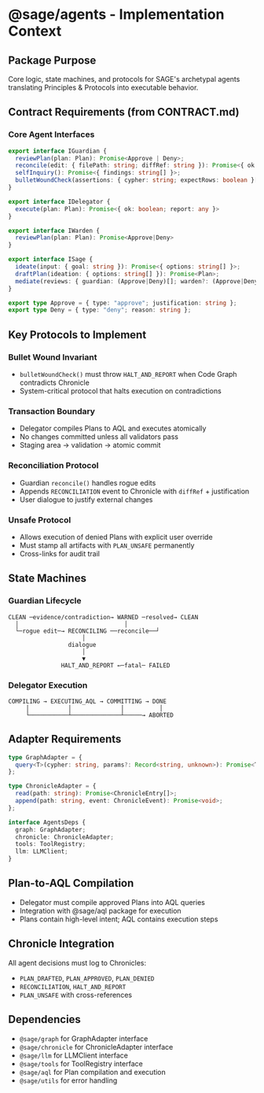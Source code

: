 # @sage/agents - Implementation Context

## Package Purpose
Core logic, state machines, and protocols for SAGE's archetypal agents translating Principles & Protocols into executable behavior.

## Contract Requirements (from CONTRACT.md)

### Core Agent Interfaces
```ts
export interface IGuardian {
  reviewPlan(plan: Plan): Promise<Approve | Deny>;
  reconcile(edit: { filePath: string; diffRef: string }): Promise<{ ok: boolean }>;
  selfInquiry(): Promise<{ findings: string[] }>;
  bulletWoundCheck(assertions: { cypher: string; expectRows: boolean }[]): Promise<void>; // may throw HALT
}

export interface IDelegator { 
  execute(plan: Plan): Promise<{ ok: boolean; report: any }> 
}

export interface IWarden { 
  reviewPlan(plan: Plan): Promise<Approve|Deny> 
}

export interface ISage {
  ideate(input: { goal: string }): Promise<{ options: string[] }>;
  draftPlan(ideation: { options: string[] }): Promise<Plan>;
  mediate(reviews: { guardian: (Approve|Deny)[]; warden?: (Approve|Deny)[] }): Promise<{ decision: Approve|Deny }>;
}

export type Approve = { type: "approve"; justification: string };
export type Deny = { type: "deny"; reason: string };
```

## Key Protocols to Implement

### Bullet Wound Invariant
- `bulletWoundCheck()` must throw `HALT_AND_REPORT` when Code Graph contradicts Chronicle
- System-critical protocol that halts execution on contradictions

### Transaction Boundary  
- Delegator compiles Plans to AQL and executes atomically
- No changes committed unless all validators pass
- Staging area → validation → atomic commit

### Reconciliation Protocol
- Guardian `reconcile()` handles rogue edits
- Appends `RECONCILIATION` event to Chronicle with `diffRef` + justification
- User dialogue to justify external changes

### Unsafe Protocol
- Allows execution of denied Plans with explicit user override
- Must stamp all artifacts with `PLAN_UNSAFE` permanently
- Cross-links for audit trail

## State Machines

### Guardian Lifecycle
```
CLEAN ─evidence/contradiction→ WARNED ─resolved→ CLEAN
  │                              │
  └─rogue edit─→ RECONCILING ──reconcile──┘
                     │
                 dialogue
                     │
                     ▼
               HALT_AND_REPORT ←─fatal─ FAILED
```

### Delegator Execution
```
COMPILING → EXECUTING_AQL → COMMITTING → DONE
     │           │              │          │
     └───────────┴──────────────┴─────→ ABORTED
```

## Adapter Requirements
```ts
type GraphAdapter = {
  query<T>(cypher: string, params?: Record<string, unknown>): Promise<T>;
};

type ChronicleAdapter = {
  read(path: string): Promise<ChronicleEntry[]>;
  append(path: string, event: ChronicleEvent): Promise<void>;
};

interface AgentsDeps {
  graph: GraphAdapter;
  chronicle: ChronicleAdapter;
  tools: ToolRegistry;
  llm: LLMClient;
}
```

## Plan-to-AQL Compilation
- Delegator must compile approved Plans into AQL queries
- Integration with @sage/aql package for execution
- Plans contain high-level intent; AQL contains execution steps

## Chronicle Integration
All agent decisions must log to Chronicles:
- `PLAN_DRAFTED`, `PLAN_APPROVED`, `PLAN_DENIED`
- `RECONCILIATION`, `HALT_AND_REPORT`
- `PLAN_UNSAFE` with cross-references

## Dependencies
- `@sage/graph` for GraphAdapter interface
- `@sage/chronicle` for ChronicleAdapter interface  
- `@sage/llm` for LLMClient interface
- `@sage/tools` for ToolRegistry interface
- `@sage/aql` for Plan compilation and execution
- `@sage/utils` for error handling